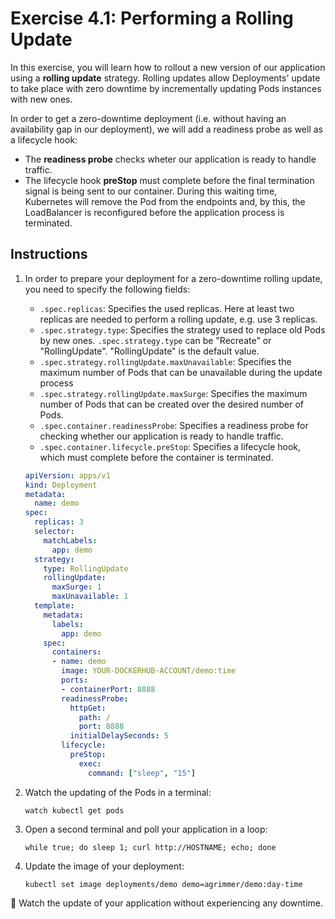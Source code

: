 # Exercise 4.1: Performing a Rolling Update

In this exercise, you will learn how to rollout a new version of our application using
a **rolling update** strategy. Rolling updates allow Deployments' update to take place with zero downtime by incrementally updating Pods instances with new ones.

In order to get a zero-downtime deployment (i.e. without having an availability gap in our deployment), we will add a readiness probe as well as a lifecycle hook:
- The **readiness probe** checks wheter our application is ready to handle traffic.
- The lifecycle hook **preStop** must complete before the final termination signal is being sent to our container. During this waiting time, Kubernetes will remove the Pod from the endpoints and, by this, the LoadBalancer is reconfigured before the application process is terminated.

## Instructions

1. In order to prepare your deployment for a zero-downtime rolling update, you need to specify the following fields:
    - `.spec.replicas`: Specifies the used replicas. Here at least two replicas are needed to perform a rolling update, e.g. use 3 replicas.
    - `.spec.strategy.type`: Specifies the strategy used to replace old Pods by new ones. `.spec.strategy.type` can be "Recreate" or "RollingUpdate". "RollingUpdate" is the default value.
    - `.spec.strategy.rollingUpdate.maxUnavailable`: Specifies the maximum number of Pods that can be unavailable during the update process
    - `.spec.strategy.rollingUpdate.maxSurge`: Specifies the maximum number of Pods that can be created over the desired number of Pods.
    - `.spec.container.readinessProbe`: Specifies a readiness probe for checking whether our application is ready to handle traffic.
    - `.spec.container.lifecycle.preStop`: Specifies a lifecycle hook, which must complete before the container is terminated. 

    ```yaml
    apiVersion: apps/v1
    kind: Deployment
    metadata:
      name: demo
    spec:
      replicas: 3
      selector:
        matchLabels:
          app: demo
      strategy:
        type: RollingUpdate
        rollingUpdate:
          maxSurge: 1
          maxUnavailable: 1
      template:
        metadata:
          labels:
            app: demo
        spec:
          containers:
          - name: demo
            image: YOUR-DOCKERHUB-ACCOUNT/demo:time
            ports:
            - containerPort: 8888
            readinessProbe:
              httpGet:
                path: /
                port: 8888
              initialDelaySeconds: 5
            lifecycle:
              preStop:
                exec:
                  command: ["sleep", "15"]
    ```

1. Watch the updating of the Pods in a terminal:

    ```console
    watch kubectl get pods
    ```

1. Open a second terminal and poll your application in a loop:

    ```console
    while true; do sleep 1; curl http://HOSTNAME; echo; done
    ```

1. Update the image of your deployment:

    ```console
    kubectl set image deployments/demo demo=agrimmer/demo:day-time
    ```

:rocket: Watch the update of your application without experiencing any downtime.

